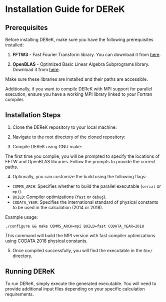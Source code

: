 # Installation Guide for DEReK

## Prerequisites

Before installing DEReK, make sure you have the following prerequisites installed:

1. **FFTW3** - Fast Fourier Transform library. You can download it from [here](https://www.fftw.org).

2. **OpenBLAS** - Optimized Basic Linear Algebra Subprograms library. Download it from [here](https://www.openblas.net).

Make sure these libraries are installed and their paths are accessible.

Additionally, if you want to compile DEReK with MPI support for parallel execution, ensure you have a working MPI library linked to your Fortran compiler.

## Installation Steps

1. Clone the DEReK repository to your local machine:

2. Navigate to the root directory of the cloned repository:

3. Compile DEReK using GNU make:

The first time you compile, you will be prompted to specify the locations of FFTW and OpenBLAS libraries. Follow the prompts to provide the correct paths.

4. Optionally, you can customize the build using the following flags:

- `COMMS_ARCH`: Specifies whether to build the parallel executable (`serial` or `mpi`).
- `BUILD`: Compiler optimizations (`fast` or `debug`).
- `CODATA_YEAR`: Specifies the international standard of physical constants to be used in the calculation (2014 or 2018).

Example usage:

```./configure && make COMMS_ARCH=mpi BUILD=fast CODATA_YEAR=2018```

This command will build the MPI version with fast compiler optimizations using CODATA 2018 physical constants.

5. Once compiled successfully, you will find the executable in the `Bin/` directory.

## Running DEReK

To run DEReK, simply execute the generated executable. You will need to provide additional input files depending on your specific calculation requirements.
